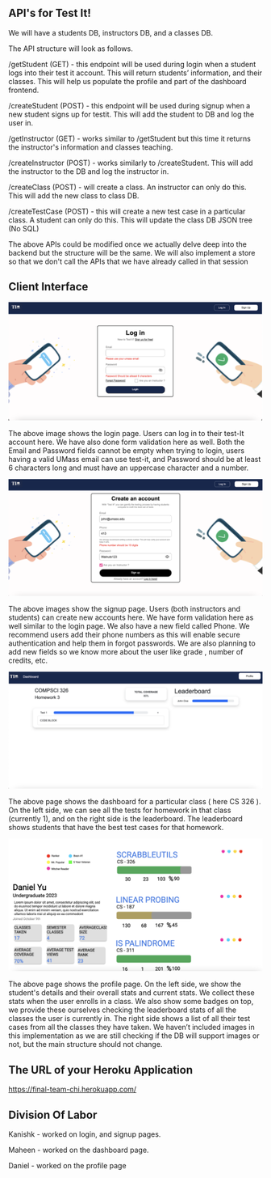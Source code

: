 ## API's for Test It!

We will have a students DB, instructors DB, and a classes DB.

The API structure will look as follows.

/getStudent (GET) - this endpoint will be used during login when a student logs into their test it account. This will return students’ information, and their classes. This will help us populate the profile and part of the dashboard frontend.

/createStudent (POST) - this endpoint will be used during signup when a new student signs up for testit. This will add the student to DB and log the user in. 

/getInstructor (GET) - works similar to /getStudent but this time it returns the instructor's information and classes teaching.

/createInstructor (POST) - works similarly to /createStudent. This will add the instructor to the DB and log the instructor in.

/createClass (POST) - will create a class. An instructor can only do this. This will add the new class to class DB.

/createTestCase (POST) - this will create a new test case in a particular class. A student can only do this. This will update the class DB JSON tree (No SQL)

The above APIs could be modified once we actually delve deep into the backend but the structure will be the same. 
We will also implement a store so that we don't call the APIs that we have already called in that session


## Client Interface

![login](impl/login.png)


The above image shows the login page. Users can log in to their test-It account here. We have also done form validation here as well. Both the Email and Password fields cannot be empty when trying to login,
users having a valid UMass email can use test-it, and Password should be at least 6 characters long and must have an uppercase character and a number.

![signup](impl/signup.png)

The above images show the signup page. Users (both instructors and students) can create new accounts here. We have form validation here as well similar to the login page. We also have a new field called Phone. We recommend users add their phone numbers as this will enable secure authentication and help them in forgot passwords. We are also planning to add new fields so we know more about the user like grade , number of credits, etc.

![dashboard](impl/dash.png)


The above page shows the dashboard for a particular class ( here CS 326 ). On the left side, we can see all the tests for homework in that class (currently 1), and on the right side is the leaderboard. The leaderboard shows students that have the best test cases for that homework. 

![profile](impl/profile.png)

The above page shows the profile page. On the left side, we show the student's details and their overall stats and current stats. We collect these stats when the user enrolls in a class. We also show some badges on top, we provide these ourselves checking the leaderboard stats of all the classes the user is currently in. The right side shows a list of all their test cases from all the classes they have taken. We haven’t included images in this implementation as we are still checking if the DB will support images or not, but the main structure should not change. 


## The URL of your Heroku Application

https://final-team-chi.herokuapp.com/

## Division Of Labor

Kanishk - worked on login, and signup pages.

Maheen - worked on the dashboard page.

Daniel - worked on the profile page
